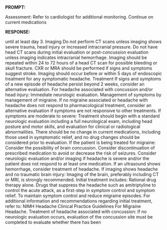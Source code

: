 **PROMPT:**

Assessment: Refer to cardiologist for additional monitoring. Continue on current medications

**RESPONSE:**

  until at least day 3.  Imaging  Do not perform CT scans unless imaging shows severe trauma, head injury or increased intracranial pressure.  Do not have head CT scans during initial evaluation or post-concussion evaluation unless imaging indicates intracranial hemorrhage.  Imaging should be repeated within 24 to 72 hours of a head CT scan for possible bleeding or skull fracture.  CXR or MRA should be performed if signs and symptoms suggest stroke.  Imaging should occur before or within 5 days of endoscopic treatment for any symptomatic headache.  Treatment  If signs and symptoms of a new episode of headache persist beyond 2 weeks, consider an alternative evaluation.  For headache associated with concussion and/or head injury:  Immediate neurologic evaluation.  Management of symptoms by management of migraine.  If no migraine associated or headache with headache does not respond to pharmacological treatment, consider an alternative evaluation if symptoms are not responsive to other treatments.  If symptoms are moderate to severe:  Treatment should begin with a standard neurologic evaluation including a full neurological exam, including head posture and motor skills, and evaluation for clinical or radiological abnormalities.  There should be no change in current medications, including those used in symptomatic relief, and no drug changes should be considered prior to evaluation.  If the patient is being treated for migraine:  Consider the possibility of brain concussion.  Consider discontinuation of prescribed medication to avoid or decrease the risk of seizures.  Consider neurologic evaluation and/or imaging if headache is severe and/or the patient does not respond to at least one medication.  If an ultrasound shows hemorrhage, consider treatment of headache.  If imaging shows headache and no traumatic brain injury:  Imaging of the brain, preferably including CT or MRI, is strongly recommended.  Initial treatment includes:  Rational drug therapy alone.  Drugs that suppress the headache such as amitriptyline to control the acute attack, as a first-step in symptom control and symptom relief.  To maintain symptom control and reduce migraine episodes.  For additional information and recommendations regarding initial treatment, refer to: NIMH Headache Clinical Practice Guidelines For Migraine Headache.  Treatment of headache associated with concussion:  If no neurologic evaluation occurs, evaluation of the concussion site must be completed to evaluate whether there has been